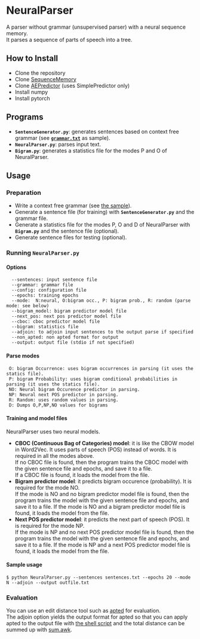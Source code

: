 # NeuralParser
A parser without grammar (unsupervised parser) with a neural sequence memory.  
It parses a sequence of parts of speech into a tree.

## How to Install
* Clone the repository
* Clone [SequenceMemory](https://github.com/rondelion/SequenceMemory)
* Clone [AEPredictor](https://github.com/rondelion/AEPredictor) (uses SimplePredictor only)
* Install numpy
* Install pytorch

## Programs
* __`SentenceGenerator.py`__: generates sentences based on context free grammar (see [__`grammar.txt`__](https://github.com/rondelion/NeuralParser/blob/main/grammar.txt) as sample).
* __`NeuralParser.py`__: parses input text.
* __`Bigram.py`__: generates a statistics file for the modes P and O of NeuralParser.

## Usage
### Preparation
* Write a context free grammar (see [the sample](https://github.com/rondelion/NeuralParser/blob/main/grammar.txt)).
* Generate a sentence file (for training) with __`SentenceGenerator.py`__ and the grammar file.
* Generate a statistics file for the modes P, O and D of NeuralParser  with __`Bigram.py`__ and the sentence file (optional).
* Generate sentence files for testing (optional).

### Running __`NeuralParser.py`__
#### Options
      --sentences: input sentence file
      --grammar: grammar file
      --config: configuration file
      --epochs: training epochs
      --mode:  N:neural, O:bigram occ., P: bigram prob., R: random (parse mode: see below)
      --bigram_model: bigram predictor model file
      --next_pos: next pos predictor model file
      --cboc: cboc predictor model file
      --bigram: statistics file
      --adjoin: to adjoin input sentences to the output parse if specified
      --non_apted: non apted format for output
      --output: output file (stdio if not specified)

#### Parse modes

     O: bigram Occurrence: uses bigram occurrences in parsing (it uses the statics file).  
     P: bigram Probability: uses bigram conditional probabilities in parsing (it uses the statics file).  
     NO: Neural bigram Occurence predictor in parsing.  
     NP: Neural next POS predictor in parsing.  
     R: Random: uses random values in parsing.
     D: Dumps O,P,NP,NO values for bigrams
      
#### Training and model files

NeuralParser uses two neural models.  

- __CBOC (Continuous Bag of Categories) model__: it is like the CBOW model in Word2Vec.  It uses parts of speech (POS) instead of words.  It is required in all the modes above.  
If no CBOC file is found, then the program trains the CBOC model with the given sentence file and epochs, and save it to a file.  
If a CBOC file is found, it loads the model from the file.
- __Bigram predictor model__: it predicts bigram occurence (probability).  It is required for the mode NO.  
If the mode is NO and no bigram predictor model file is found, then the program trains the model with the given sentence file and epochs, and save it to a file.  If the mode is NO and a bigram predictor model file is found, it loads the model from the file.
- __Next POS predictor model__: it predicts the next part of speech (POS).  It is required for the mode NP.  
If the mode is NP and no next POS predictor model file is found, then the program trains the model with the given sentence file and epochs, and save it to a file.  If the mode is NP and a next POS predictor model file is found, it loads the model from the file.




#### Sample usage
```
$ python NeuralParser.py --sentences sentences.txt --epochs 20 --mode N --adjoin --output outfile.txt
```



### Evaluation

You can use an edit distance tool such as [apted](https://pypi.org/project/apted/) for evaluation.  
The adjoin option yields the output format for apted so that you can apply apted to the output file with [the shell script](https://github.com/rondelion/NeuralParser/blob/main/apted.sh) and the total distance can be summed up with [sum.awk](https://github.com/rondelion/NeuralParser/blob/main/sum.awk).

